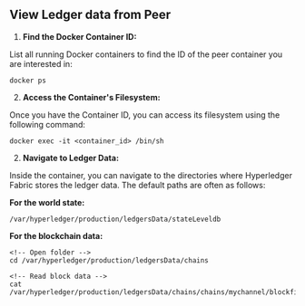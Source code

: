 ## View Ledger data from Peer

1. **Find the Docker Container ID:**

List all running Docker containers to find the ID of the peer container you are interested in:


    docker ps

2. **Access the Container's Filesystem:**

Once you have the Container ID, you can access its filesystem using the following command:


    docker exec -it <container_id> /bin/sh


2. **Navigate to Ledger Data:**

Inside the container, you can navigate to the directories where Hyperledger Fabric stores the ledger data. The default paths are often as follows:

**For the world state:**

    /var/hyperledger/production/ledgersData/stateLeveldb

**For the blockchain data:**

    <!-- Open folder -->
    cd /var/hyperledger/production/ledgersData/chains

    <!-- Read block data -->
    cat /var/hyperledger/production/ledgersData/chains/chains/mychannel/blockfile_000000
     






